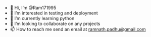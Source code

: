 - 👋 Hi, I’m @Ram171995
- 👀 I’m interested in testing and deployment 
- 🌱 I’m currently learning python
- 💞️ I’m looking to collaborate on any projects
- 📫 How to reach me send an email at ramnath.padhu@gmail.com

<!---
Ram171995/Ram171995 is a ✨ special ✨ repository because its `README.md` (this file) appears on your GitHub profile.
You can click the Preview link to take a look at your changes.
--->
